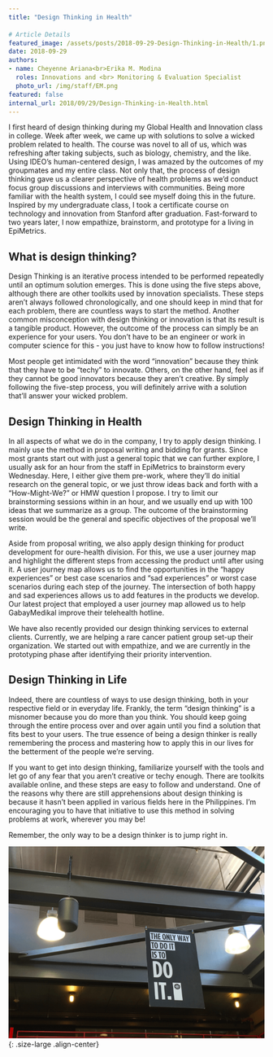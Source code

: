 ```yaml
---
title: "Design Thinking in Health"

# Article Details
featured_image: /assets/posts/2018-09-29-Design-Thinking-in-Health/1.png
date: 2018-09-29
authors:
- name: Cheyenne Ariana<br>Erika M. Modina
  roles: Innovations and <br> Monitoring & Evaluation Specialist
  photo_url: /img/staff/EM.png
featured: false
internal_url: 2018/09/29/Design-Thinking-in-Health.html
---
```


I first heard of design thinking during my Global Health and Innovation class in college. Week after week, we came up with solutions to solve a wicked problem related to health. The course was novel to all of us, which was refreshing after taking subjects, such as biology, chemistry, and the like. Using IDEO’s human-centered design, I was amazed by the outcomes of my groupmates and my entire class. Not only that, the process of design thinking gave us a clearer perspective of health problems as we’d conduct focus group discussions and interviews with communities. Being more familiar with the health system, I could see myself doing this in the future. Inspired by my undergraduate class, I took a certificate course on technology and innovation from Stanford after graduation. Fast-forward to two years later, I now empathize, brainstorm, and prototype for a living in EpiMetrics. 

## What is design thinking?

Design Thinking is an iterative process intended to be performed repeatedly until an optimum solution emerges. This is done using the five steps above, although there are other toolkits used by innovation specialists. These steps aren’t always followed chronologically, and one should keep in mind that for each problem, there are countless ways to start the method. Another common misconception with design thinking or innovation is that its result is a tangible product. However, the outcome of the process can simply be an experience for your users. You don’t have to be an engineer or work in computer science for this - you just have to know how to follow instructions! 

Most people get intimidated with the word “innovation” because they think that they have to be “techy” to innovate. Others, on the other hand, feel as if they cannot be good innovators because they aren’t creative. By simply following the five-step process, you will definitely arrive with a solution that’ll answer your wicked problem. 

## Design Thinking in Health

In all aspects of what we do in the company, I try to apply design thinking. I mainly use the method in proposal writing and bidding for grants. Since most grants start out with just a general topic that we can further explore, I usually ask for an hour from the staff in EpiMetrics to brainstorm every Wednesday. Here, I either give them pre-work, where they’ll do initial research on the general topic, or we just throw ideas back and forth with a “How-Might-We?” or HMW question I propose. I try to limit our brainstorming sessions within in an hour, and we usually end up with 100 ideas that we summarize as a group. The outcome of the brainstorming session would be the general and specific objectives of the proposal we’ll write. 

Aside from proposal writing, we also apply design thinking for product development for oure-health division. For this, we use a user journey map and highlight the different steps from accessing the product until after using it. A user journey map allows us to find the opportunities in the “happy experiences” or best case scenarios and “sad experiences” or worst case scenarios during each step of the journey. The intersection of  both happy and sad experiences allows us to add features in the products we develop. Our latest project that employed a user journey map allowed us to help GabayMedikal improve their telehealth hotline. 

We have also recently provided our design thinking services to external clients. Currently, we are helping a rare cancer patient group set-up their organization. We started out with empathize, and we are currently in the prototyping phase after identifying their priority intervention. 

## Design Thinking in Life

Indeed, there are countless of ways to use design thinking, both in your respective field or in everyday life. Frankly, the term “design thinking” is a misnomer because you do more than you think. You should keep going through the entire process over and over again until you find a solution that fits best to your users. The true essence of being a design thinker is really remembering the process and mastering how to apply this in our lives for the betterment of the people we’re serving. 

If you want to get into design thinking, familiarize yourself with the tools and let go of any fear that you aren’t creative or techy enough. There are toolkits available online, and these steps are easy to follow and understand. One of the reasons why there are still apprehensions about design thinking is because it hasn’t been applied in various fields here in the Philippines. I’m encouraging you to have that initiative to use this method in solving problems at work, wherever you may be! 

Remember, the only way to be a design thinker is to jump right in.

![](/assets/posts/2018-09-29-Design-Thinking-in-Health/2.png){: .size-large .align-center}
 


